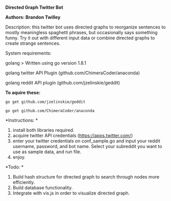 **Directed Graph Twitter Bot**

**Authors: Brandon Twilley**

Description: this twitter bot uses directed graphs to reorganize sentences to mostly meaningless spaghetti phrases, but occasionally says something funny.  Try it out with different input data or combine directed graphs to create strange sentences.

System requirements:

golang > Written using go version 1.8.1

golang twitter API Plugin (github.com/ChimeraCoder/anaconda)

golang reddit API plugin (github.com/jzelinskie/geddit)

**To aquire these:**

`go get github.com/jzelinskie/geddit`

`go get github.com/ChimeraCoder/anaconda`

*Instructions: *
1.  install both libraries required.
2.  acquire twitter API credentials (https://apps.twitter.com/)
3.  enter your twitter credentials on conf_sample.go and input your reddit username, password, and bot name.  Select your subreddit you want to use as sample data, and run file.
4.  enjoy.

*Todo: *
1.  Build hash structure for directed graph to search through nodes more efficiently.
2.  Build database functionality.
3.  Integrate with vis.js in order to visualize directed graph.